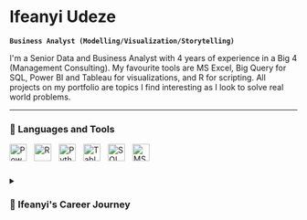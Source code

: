 # Ifeanyi Udeze

**`Business Analyst (Modelling/Visualization/Storytelling)`**

I'm a Senior Data and Business Analyst with 4 years of experience in a Big 4 (Management Consulting). My favourite tools are MS Excel, Big Query for SQL, Power BI and Tableau for visualizations, and R for scripting. All projects on my portfolio are topics I find interesting as I look to solve real world problems.

---

### 🧰 Languages and Tools

<img align="left" alt="Power BI" width="30px" src="https://upload.wikimedia.org/wikipedia/commons/c/cf/New_Power_BI_Logo.svg" style="padding-right:10px;" />
<img align="left" alt="R" width="30px" src="https://www.r-project.org/logo/Rlogo.svg" style="padding-right:10px;" />
<img align="left" alt="Python" width="30px" src="https://upload.wikimedia.org/wikipedia/commons/c/c3/Python-logo-notext.svg" style="padding-right:10px;" />
<img align="left" alt="Tableau" width="30px" src="https://cdn.worldvectorlogo.com/logos/tableau-software.svg" style="padding-right:10px;" />
<img align="left" alt="SQL" width="30px" src="https://www.svgrepo.com/show/331761/sql-database-sql-azure.svg" style="padding-right:10px;" />
<img align="left" alt="MS Excel" width="30px" src="https://www.svgrepo.com/show/452066/ms-excel.svg" style="padding-right:10px;" />

<br />

#

<details> 
    <summary><h3>🧳 Ifeanyi's Career Journey</h3></summary> 
        My analyst journey started as 12 year old exploring a new computer which my father bought. Since there were no games, I played with MS Excel by plotting useless charts and making random mathematical calculations. I went on to study Mechanical Engineering in the university where I understood the concept of data science and statistics. I had a desire to get into management consulting early on in mt career as, to me, that meant exposure to as many industries as possible while getting a platform to grow and learn from experts. At PwC, I worked on various data analysis and financial analysis projects using any tool I could lay my hands on. Eventually, I focused on delivering sustainable analysis to businesses and have now started to post all projects I work on outside of work here.
